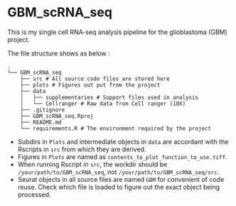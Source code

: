 # GBM_scRNA_seq

This is my single cell RNA-seq analysis pipeline for the glioblastoma (GBM) project.

The file structure shows as below :

```
.
└── GBM_scRNA_seq
    ├── src # All source code files are stored here
    ├── plots # Figures out put from the project
    ├── data 
    │   ├── supplementaries # Support files used in analysis
    │   └── Cellranger # Raw data from Cell ranger (10X)
    ├── .gitignore
    ├── GBM_scRNA_seq.Rproj
    ├── README.md
    └── requirements.R # The environment required by the project
```

- Subdirs in `Plots` and intermediate objects in `data` are accordant with the Rscripts in `src` from 
    which they are derived.
- Figures in `Plots` are named as `contents_to_plot_function_to_use.tiff`.
- When running Rscript in `src`, the workdir should be `/your/path/to/GBM_scRNA_seq`, 
    not `/your/path/to/GBM_scRNA_seq/src`.
- Seurat objects in all source files are named `GBM` for convenient of code reuse. Check which file is loaded
    to figure out the exact object being processed.